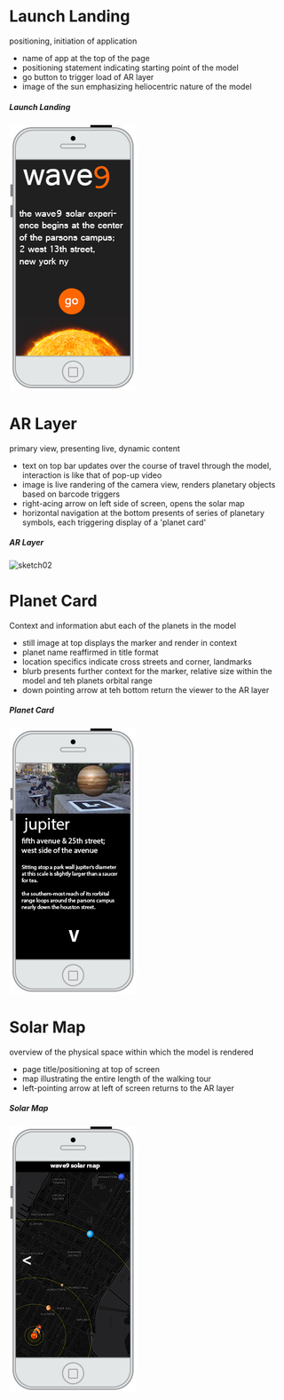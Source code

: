 # Launch Landing
positioning, initiation of application
- name of app at the top of the page
- positioning statement indicating starting point of the model
- go button to trigger load of AR layer
- image of the sun emphasizing heliocentric nature of the model
##### Launch Landing
![sketch01](https://github.com/moriartp/ms2/blob/master/mocks/01-launchlanding.jpg)

# AR Layer
primary view, presenting live, dynamic content
- text on top bar updates over the course of travel through the model, interaction is like that of pop-up video
- image is live randering of the camera view, renders planetary objects based on barcode triggers
- right-acing arrow on left side of screen, opens the solar map
- horizontal navigation at the bottom presents of series of planetary symbols, each triggering display of a 'planet card'
##### AR Layer
![sketch02](https://github.com/moriartp/ms2/blob/master/mockss/02-ARlayer.jpg)


# Planet Card
Context and information abut each of the planets in the model
- still image at top displays the marker and render in context
- planet name reaffirmed in title format
- location specifics indicate cross streets and corner, landmarks
- blurb presents further context for the marker, relative size within the model and teh planets orbital range
- down pointing arrow at teh bottom return the viewer to the AR layer
##### Planet Card
![sketch01](https://github.com/moriartp/ms2/blob/master/mocks/03-planetCard.jpg)

# Solar Map
overview of the physical space within which the model is rendered
- page title/positioning at top of screen
- map illustrating the entire length of the walking tour
- left-pointing arrow at left of screen returns to the AR layer
##### Solar Map
![sketch02](https://github.com/moriartp/ms2/blob/master/mocks/04-solarMap.jpg)